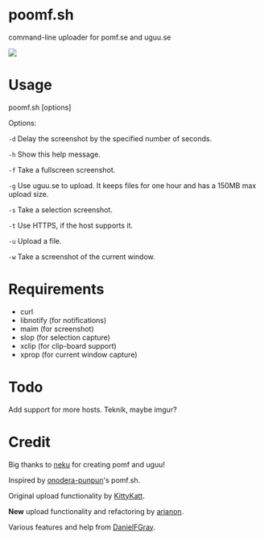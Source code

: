 poomf.sh
========

command-line uploader for pomf.se and uguu.se

![](http://a.pomf.se/knezlh.png)

Usage
=====

  poomf.sh [options]
  
Options:

`-d` Delay the screenshot by the specified number of seconds.

`-h` Show this help message.

`-f` Take a fullscreen screenshot.

`-g` Use uguu.se to upload. It keeps files for one hour and has a 150MB max upload size.
  
`-s` Take a selection screenshot.

`-t` Use HTTPS, if the host supports it.

`-u` <file> Upload a file.

`-w` Take a screenshot of the current window.

Requirements
============

- curl
- libnotify (for notifications)
- maim (for screenshot)
- slop (for selection capture)
- xclip (for clip-board support)
- xprop (for current window capture)

Todo
====

Add support for more hosts. Teknik, maybe imgur?

Credit
======

Big thanks to [neku](https://github.com/nokonoko) for creating pomf and uguu!

Inspired by [onodera-punpun](https://github.com/onodera-punpun)'s pomf.sh.

Original upload functionality by [KittyKatt](https://github.com/KittyKatt).

**New** upload functionality and refactoring by [arianon](https://github.com/arianon).

Various features and help from [DanielFGray](https://github.com/DanielFGray).

